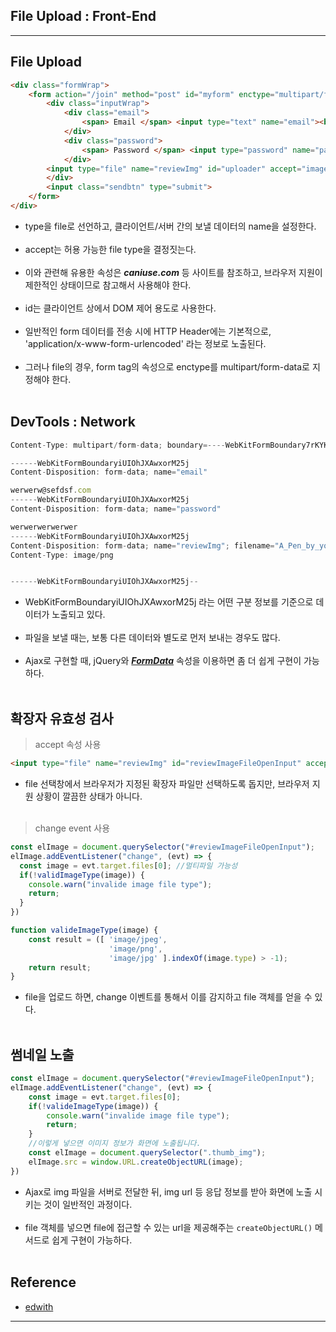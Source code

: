 File Upload : Front-End
-----------------------

---

File Upload
-----------

```html
<div class="formWrap">
    <form action="/join" method="post" id="myform" enctype="multipart/form-data">
        <div class="inputWrap">
            <div class="email">
                <span> Email </span> <input type="text" name="email"><br/>
            </div>
            <div class="password">
                <span> Password </span> <input type="password" name="password"><br/>
            </div>
        <input type="file" name="reviewImg" id="uploader" accept="image/*">
        </div>
        <input class="sendbtn" type="submit">
    </form>
</div>
```

-	type을 file로 선언하고, 클라이언트/서버 간의 보낼 데이터의 name을 설정한다.<br><br>
-	accept는 허용 가능한 file type을 결정짓는다.<br><br>
-	이와 관련해 유용한 속성은 ***caniuse.com*** 등 사이트를 참조하고, 브라우저 지원이 제한적인 상태이므로 참고해서 사용해야 한다.<br><br>
-	id는 클라이언트 상에서 DOM 제어 용도로 사용한다.<br><br>
-	일반적인 form 데이터를 전송 시에 HTTP Header에는 기본적으로, 'application/x-www-form-urlencoded' 라는 정보로 노출된다.<br><br>
-	그러나 file의 경우, form tag의 속성으로 enctype를 multipart/form-data로 지정해야 한다.<br><br>

DevTools : Network
------------------

```javascript
Content-Type: multipart/form-data; boundary=----WebKitFormBoundary7rKYKhIWaTrjvGi1

------WebKitFormBoundaryiUIOhJXAwxorM25j
Content-Disposition: form-data; name="email"

werwerw@sefdsf.com
------WebKitFormBoundaryiUIOhJXAwxorM25j
Content-Disposition: form-data; name="password"

werwerwerwerwer
------WebKitFormBoundaryiUIOhJXAwxorM25j
Content-Disposition: form-data; name="reviewImg"; filename="A_Pen_by_younjisu.png"
Content-Type: image/png


------WebKitFormBoundaryiUIOhJXAwxorM25j--
```

-	WebKitFormBoundaryiUIOhJXAwxorM25j 라는 어떤 구분 정보를 기준으로 데이터가 노출되고 있다.<br><br>
-	파일을 보낼 때는, 보통 다른 데이터와 별도로 먼저 보내는 경우도 많다.<br><br>
-	Ajax로 구현할 때, jQuery와 ***[FormData](https://developer.mozilla.org/en-US/docs/Web/API/FormData/Using_FormData_Objects#Sending_files_using_a_FormData_object)*** 속성을 이용하면 좀 더 쉽게 구현이 가능하다.<br><br>

확장자 유효성 검사
------------------

> accept 속성 사용<br>

```html
<input type="file" name="reviewImg" id="reviewImageFileOpenInput" accept="image/png, image/jpeg">
```

-	file 선택창에서 브라우저가 지정된 확장자 파일만 선택하도록 돕지만, 브라우저 지원 상황이 깔끔한 상태가 아니다.<br><br>

> change event 사용<br>

```javascript
const elImage = document.querySelector("#reviewImageFileOpenInput");
elImage.addEventListener("change", (evt) => {
  const image = evt.target.files[0]; //멀티파일 가능성
  if(!validImageType(image)) {
    console.warn("invalide image file type");
    return;
  }
})

function valideImageType(image) {
    const result = ([ 'image/jpeg',
                      'image/png',
                      'image/jpg' ].indexOf(image.type) > -1);
    return result;
}
```

-	file을 업로드 하면, change 이벤트를 통해서 이를 감지하고 file 객체를 얻을 수 있다.<br><br>

썸네일 노출
-----------

```javascript
const elImage = document.querySelector("#reviewImageFileOpenInput");
elImage.addEventListener("change", (evt) => {
    const image = evt.target.files[0];
    if(!valideImageType(image)) {
        console.warn("invalide image file type");
        return;
    }
    //이렇게 넣으면 이미지 정보가 화면에 노출됩니다.
    const elImage = document.querySelector(".thumb_img");
    elImage.src = window.URL.createObjectURL(image);
})
```

-	Ajax로 img 파일을 서버로 전달한 뒤, img url 등 응답 정보를 받아 화면에 노출 시키는 것이 일반적인 과정이다.<br><br>
-	file 객체를 넣으면 file에 접근할 수 있는 url을 제공해주는 `createObjectURL()` 메서드로 쉽게 구현이 가능하다.<br><br>

Reference
---------

-	[edwith](https://www.edwith.org/boostcourse-web/lecture/16811/)

---
